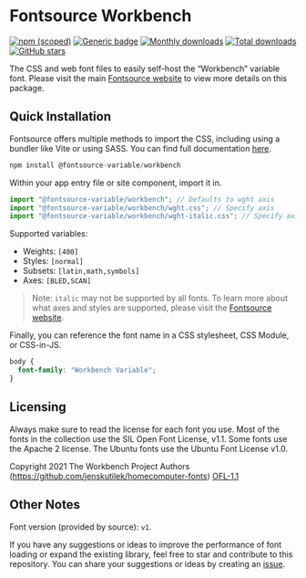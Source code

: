 # Fontsource Workbench

[![npm (scoped)](https://img.shields.io/npm/v/@fontsource-variable/workbench?color=brightgreen)](https://www.npmjs.com/package/@fontsource-variable/workbench) [![Generic badge](https://img.shields.io/badge/fontsource-passing-brightgreen)](https://github.com/fontsource/fontsource) [![Monthly downloads](https://badgen.net/npm/dm/@fontsource-variable/workbench)](https://github.com/fontsource/fontsource) [![Total downloads](https://badgen.net/npm/dt/@fontsource-variable/workbench)](https://github.com/fontsource/fontsource) [![GitHub stars](https://img.shields.io/github/stars/fontsource/fontsource.svg?style=social&label=Star)](https://github.com/fontsource/fontsource/stargazers)

The CSS and web font files to easily self-host the “Workbench” variable font. Please visit the main [Fontsource website](https://fontsource.org/fonts/workbench) to view more details on this package.

## Quick Installation

Fontsource offers multiple methods to import the CSS, including using a bundler like Vite or using SASS. You can find full documentation [here](https://fontsource.org/docs/getting-started/introduction).

```javascript
npm install @fontsource-variable/workbench
```

Within your app entry file or site component, import it in.

```javascript
import "@fontsource-variable/workbench"; // Defaults to wght axis
import "@fontsource-variable/workbench/wght.css"; // Specify axis
import "@fontsource-variable/workbench/wght-italic.css"; // Specify axis and style
```

Supported variables:
- Weights: `[400]`
- Styles: `[normal]`
- Subsets: `[latin,math,symbols]`
- Axes: `[BLED,SCAN]`

> Note: `italic` may not be supported by all fonts. To learn more about what axes and styles are supported, please visit the [Fontsource website](https://fontsource.org/fonts/workbench).

Finally, you can reference the font name in a CSS stylesheet, CSS Module, or CSS-in-JS.

```css
body {
  font-family: "Workbench Variable";
}
```

## Licensing
Always make sure to read the license for each font you use. Most of the fonts in the collection use the SIL Open Font License, v1.1. Some fonts use the Apache 2 license. The Ubuntu fonts use the Ubuntu Font License v1.0.

Copyright 2021 The Workbench Project Authors (https://github.com/jenskutilek/homecomputer-fonts)
[OFL-1.1](https://openfontlicense.org)

## Other Notes
Font version (provided by source): `v1`.

If you have any suggestions or ideas to improve the performance of font loading or expand the existing library, feel free to star and contribute to this repository. You can share your suggestions or ideas by creating an [issue](https://github.com/fontsource/fontsource/issues).